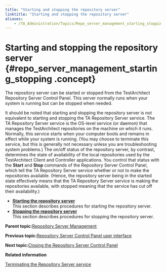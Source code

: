 ```yaml
--- 
title: "Starting and stopping the repository server"
linktitle: "Starting and stopping the repository server"
aliases: 
    - /TA_Administration/Topics/Repo_server_management_starting_stopping.html
---
```

# Starting and stopping the repository server {#repo_server_management_starting_stopping .concept}

The repository server can be started or stopped from the TestArchitect Repository Server Control Panel. This server normally runs when your system is running but can be stopped when needed.

It should be noted that starting and stopping the repository server is not equivalent to starting and stopping the TA Repository Server service. The TA Repository Server service is the OS-level service \(or daemon\) that manages the TestArchitect repositories on the machine on which it runs. Normally, this service starts when your computer boots and remains in effect while your system is running. \(You may choose to terminate this service, but this is generally not necessary unless you are troubleshooting system problems.\) The on/off status of the repository server, by contrast, determines the state of availability of the local repositories used by the TestArchitect Client and Controller applications. You control that status with the **Start** and **Stop** commands of the Repository Server Control Panel, which tell the TA Repository Server service whether or not to make the repositories available. \(Hence, the repository server being in the started state effectively means that the TA Repository Server service is making the repositories available, with stopped meaning that the service has cut off their availability.\)

-   **[Starting the repository server](../../TA_Administration/Topics/Starting_repository_server.html)**  
This section describes procedures for starting the repository server.
-   **[Stopping the repository server](../../TA_Administration/Topics/Stopping_repository_server.html)**  
This section describes procedures for stopping the repository server.

**Parent topic:**[Repository Server Management](../../TA_Administration/Topics/Repo_server_management.html)

**Previous topic:**[Repository Server Control Panel user interface](../../TA_Administration/Topics/Repo_server_management_control_panel.html)

**Next topic:**[Closing the Repository Server Control Panel](../../TA_Administration/Topics/Repo_server_management_closing.html)

**Related information**  


[Terminating the Repository Server service](../../TA_Administration/Topics/Repo_server_management_terminating.html)

